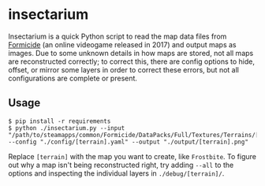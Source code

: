# insectarium

Insectarium is a quick Python script to read the map data files from [Formicide](https://store.steampowered.com/app/434510/Formicide/) (an online videogame released in 2017) and output maps as images. Due to some unknown details in how maps are stored, not all maps are reconstructed correctly; to correct this, there are config options to hide, offset, or mirror some layers in order to correct these errors, but not all configurations are complete or present.

## Usage

```
$ pip install -r requirements
$ python ./insectarium.py --input "/path/to/steamapps/common/Formicide/DataPacks/Full/Textures/Terrains/[terrain]" --config "./config/[terrain].yaml" --output "./output/[terrain].png"
```

Replace `[terrain]` with the map you want to create, like `Frostbite`. To figure out why a map isn't being reconstructed right, try adding `--all` to the options and inspecting the individual layers in `./debug/[terrain]/`.
